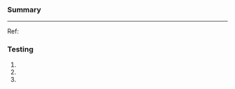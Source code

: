 ### Summary

<!-- Please provide a brief summary of the change introduced in this Pull Request. -->

---

<!-- Please add a reference link to the ticket, if one exists. -->
Ref: 

### Testing

<!-- Please add the steps required to test the changes in this Pull Request. -->
1. 
2. 
3. 
